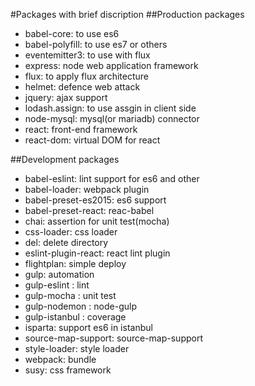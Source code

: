 #Packages with brief discription
##Production packages
- babel-core: to use es6
- babel-polyfill: to use es7 or others
- eventemitter3: to use with flux
- express: node web application framework
- flux: to apply flux architecture
- helmet: defence web attack
- jquery: ajax support
- lodash.assign: to use assgin in client side
- node-mysql: mysql(or mariadb) connector
- react: front-end framework
- react-dom: virtual DOM for react

##Development packages
- babel-eslint: lint support for es6 and other
- babel-loader: webpack plugin
- babel-preset-es2015: es6 support
- babel-preset-react: reac-babel
- chai: assertion for unit test(mocha)
- css-loader: css loader
- del: delete directory
- eslint-plugin-react: react lint plugin
- flightplan: simple deploy
- gulp: automation
- gulp-eslint : lint
- gulp-mocha : unit test
- gulp-nodemon : node-gulp
- gulp-istanbul : coverage
- isparta: support es6 in istanbul
- source-map-support: source-map-support
- style-loader: style loader
- webpack: bundle
- susy: css framework
